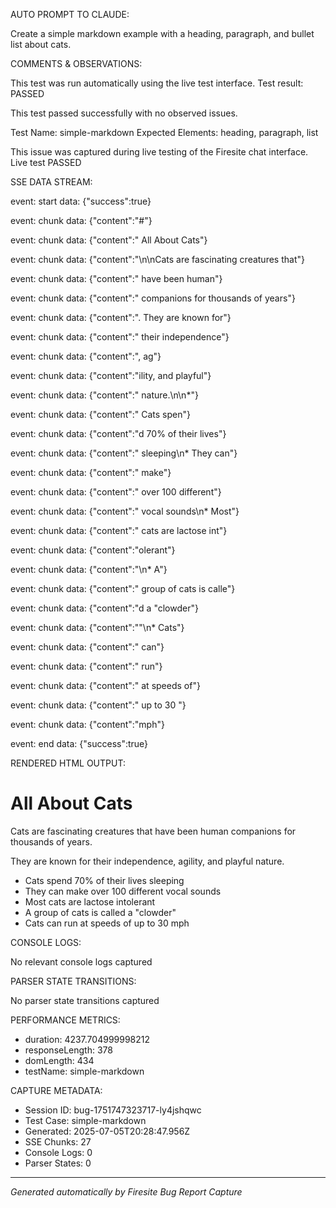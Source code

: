 AUTO PROMPT TO CLAUDE:

Create a simple markdown example with a heading, paragraph, and bullet list about cats.

COMMENTS & OBSERVATIONS: 

This test was run automatically using the live test interface. Test result: PASSED

This test passed successfully with no observed issues.

Test Name: simple-markdown
Expected Elements: heading, paragraph, list

This issue was captured during live testing of the Firesite chat interface. Live test PASSED

SSE DATA STREAM:

event: start
data: {"success":true}

event: chunk
data: {"content":"#"}

event: chunk
data: {"content":" All About Cats"}

event: chunk
data: {"content":"\n\nCats are fascinating creatures that"}

event: chunk
data: {"content":" have been human"}

event: chunk
data: {"content":" companions for thousands of years"}

event: chunk
data: {"content":". They are known for"}

event: chunk
data: {"content":" their independence"}

event: chunk
data: {"content":", ag"}

event: chunk
data: {"content":"ility, and playful"}

event: chunk
data: {"content":" nature.\n\n*"}

event: chunk
data: {"content":" Cats spen"}

event: chunk
data: {"content":"d 70% of their lives"}

event: chunk
data: {"content":" sleeping\n* They can"}

event: chunk
data: {"content":" make"}

event: chunk
data: {"content":" over 100 different"}

event: chunk
data: {"content":" vocal sounds\n* Most"}

event: chunk
data: {"content":" cats are lactose int"}

event: chunk
data: {"content":"olerant"}

event: chunk
data: {"content":"\n* A"}

event: chunk
data: {"content":" group of cats is calle"}

event: chunk
data: {"content":"d a \"clowder"}

event: chunk
data: {"content":"\"\n* Cats"}

event: chunk
data: {"content":" can"}

event: chunk
data: {"content":" run"}

event: chunk
data: {"content":" at speeds of"}

event: chunk
data: {"content":" up to 30 "}

event: chunk
data: {"content":"mph"}

event: end
data: {"success":true}



RENDERED HTML OUTPUT:

<h1>All About Cats</h1><p>Cats are fascinating creatures that have been human companions for thousands of years.</p><p>They are known for their independence, agility, and playful nature.</p><ul><li>Cats spend 70% of their lives sleeping</li><li>They can make over 100 different vocal sounds</li><li>Most cats are lactose intolerant</li><li>A group of cats is called a "clowder"</li><li>Cats can run at speeds of up to 30 mph</li></ul>

CONSOLE LOGS:

No relevant console logs captured

PARSER STATE TRANSITIONS:

No parser state transitions captured

PERFORMANCE METRICS:

- duration: 4237.704999998212
- responseLength: 378
- domLength: 434
- testName: simple-markdown

CAPTURE METADATA:

- Session ID: bug-1751747323717-ly4jshqwc
- Test Case: simple-markdown
- Generated: 2025-07-05T20:28:47.956Z
- SSE Chunks: 27
- Console Logs: 0
- Parser States: 0

---
*Generated automatically by Firesite Bug Report Capture*
